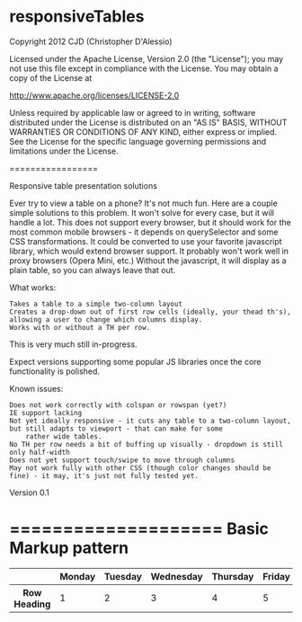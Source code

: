 responsiveTables
================

Copyright 2012 CJD (Christopher D'Alessio)

Licensed under the Apache License, Version 2.0 (the "License");
you may not use this file except in compliance with the License.
You may obtain a copy of the License at

http://www.apache.org/licenses/LICENSE-2.0

Unless required by applicable law or agreed to in writing, software
distributed under the License is distributed on an "AS IS" BASIS,
WITHOUT WARRANTIES OR CONDITIONS OF ANY KIND, either express or implied.
See the License for the specific language governing permissions and
limitations under the License.

=================

Responsive table presentation solutions

Ever try to view a table on a phone? It's not much fun. Here are a couple simple solutions to this problem.
It won't solve for every case, but it will handle a lot. This does not support every browser, but it should 
work for the most common mobile browsers - it depends on querySelector and some CSS transformations. It could 
be converted to use your favorite javascript library, which would extend browser support. It probably won't 
work well in proxy browsers (Opera Mini, etc.) Without the javascript, it will display as a plain table, so 
you can always leave that out.

What works:

    Takes a table to a simple two-column layout
    Creates a drop-down out of first row cells (ideally, your thead th's), allowing a user to change which columns display.
    Works with or without a TH per row. 

This is very much still in-progress.

Expect versions supporting some popular JS libraries once the core functionality is polished.

Known issues:

    Does not work correctly with colspan or rowspan (yet?)
    IE support lacking
    Not yet ideally responsive - it cuts any table to a two-column layout, but still adapts to viewport - that can make for some
    	rather wide tables.
    No TH per row needs a bit of buffing up visually - dropdown is still only half-width
    Does not yet support touch/swipe to move through columns
    May not work fully with other CSS (though color changes should be fine) - it may, it's just not fully tested yet.

Version 0.1

====================
Basic Markup pattern
====================

<link rel="stylesheet" type="text/css" rel="stylesheet" href="./style/responsiveTables.css" media="all"/>

<div class="responsiveTableWrapper">
	<table class="basic">
		<thead>
			<tr>
				<th></th>
				<th><span>Monday</span></th>
				<th><span>Tuesday</span></th>
				<th><span>Wednesday</span></th>
				<th><span>Thursday</span></th>
				<th><span>Friday</span></th>
				<th><span>Saturday</span></th>
				<th><span>Sunday</span></th>
			</tr>
		</thead>
		<tbody>
			<tr>
				<th><span>Row Heading</span></th>
				<td><span>1</span></td>
				<td><span>2</span></td>
				<td><span>3</span></td>
				<td><span>4</span></td>
				<td><span>5</span></td>
				<td><span>6</span></td>
				<td><span>7</span></td>
			</tr>
			<!-- add rows as appropriate
		</tbody>
		<tfoot>
			<tr>
				<th><span></span></th>
				<td><span></span></td>
				<td><span></span></td>
				<td><span></span></td>
				<td><span></span></td>
				<td><span></span></td>
				<td><span></span></td>
				<td><span></span></td>
			</tr>
		
		</tfoot>
	</table>
</div>

<script type="text/javascript" src="./script/responsiveTables.js"></script>

========================